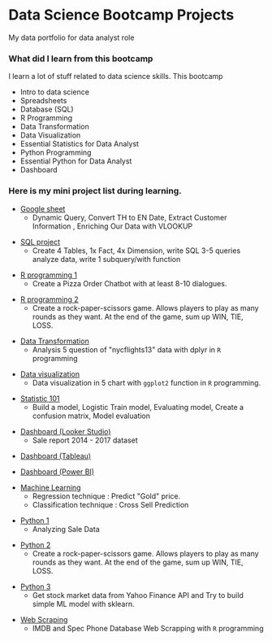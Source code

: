 # Data Science Bootcamp Projects
My data portfolio for data analyst role

### What did I learn from this bootcamp

I learn a lot of stuff related to data science skills. This bootcamp

- Intro to data science
- Spreadsheets
- Database (SQL)
- R Programming
- Data Transformation
- Data Visualization
- Essential Statistics for Data Analyst
- Python Programming
- Essential Python for Data Analyst
- Dashboard


### Here is my mini project list during learning.

<a name="Google-sheet"></a>
- [Google sheet](https://docs.google.com/spreadsheets/d/1dFCHuTX7ymR2x0HnTkc9BtOAQAjqmEXYhRDzH193wyY/edit?usp=sharing)
  - Dynamic Query, Convert TH to EN Date, Extract Customer Information , Enriching Our Data with VLOOKUP

<a name="SQL"></a>
- [SQL project](https://replit.com/@NattapatLertpir/SQLHomeworkBetch6#main.sql)
  - Create 4 Tables, 1x Fact, 4x Dimension, write SQL 3-5 queries analyze data, write 1 subquery/with function

<a name="R1"></a>
- [R programming 1](https://replit.com/@NattapatLertpir/Batch06chatbot#main.r)
  - Create a Pizza Order Chatbot with at least 8-10 dialogues.

<a name="R2"></a>
- [R programming 2](https://replit.com/@NattapatLertpir/Batch06Roshambo#main.r)
  - Create a rock-paper-scissors game. Allows players to play as many rounds as they want. At the end of the game, sum up WIN, TIE, LOSS.

<a name="Data-Trans"></a>
- [Data Transformation](https://datalore.jetbrains.com/view/notebook/LFinBmlP9FIi0LNgz1J2sH)
  - Analysis 5 question of "nycflights13" data with dplyr in `R` programming

<a name="Data-vis"></a>
- [Data visualization](https://drive.google.com/file/d/1Fk3771gSP9Geb8E2gFqOZbcDDggibD_X/view)
  - Data visualization in 5 chart with `ggplot2` function in `R` programming.

<a name="Stat"></a>
- [Statistic 101](https://drive.google.com/file/d/1s1aipE74sZ5etKh6-WE7gMLCxtH4rNJ2/view)
  - Build a model, Logistic Train model, Evaluating model, Create a confusion matrix, Model evaluation

<a name="Looker"></a>
- [Dashboard (Looker Studio)](https://lookerstudio.google.com/reporting/c2b1b302-a534-4204-b443-61fb65dafc1f/page/6kU9C)
  - Sale report 2014 - 2017 dataset

<a name="Tableau"></a>
- [Dashboard (Tableau)](https://public.tableau.com/app/profile/nattapat.lertpiriyametha/viz/Myfirsttableau_16716052889070/Myfirstdashbord)

<a name="Power-BI"></a>
- [Dashboard (Power BI)](https://drive.google.com/file/d/18jKyfRF9NzwxqtQhR0ScX6GnyOXC1v-M/view)

<a name="ML"></a>
- [Machine Learning](https://colab.research.google.com/drive/1D6paRlsmKhICe0BWuC7stU2a-5khPIUG?usp=sharing#scrollTo=zUMe4uWuCaAE)
  - Regression technique : Predict "Gold" price.
  - Classification technique : Cross Sell Prediction

<a name="Python1"></a>
- [Python 1](https://colab.research.google.com/drive/1YdfnBt2axapapaK2KKT2M9HYoKZDumny?usp=sharing)
  - Analyzing Sale Data

<a name="Python2"></a>
- [Python 2](https://colab.research.google.com/drive/1SCnKmMlClJ_qhwxe7X5k1m0lLyqgomUY?usp=sharing)
  - Create a rock-paper-scissors game. Allows players to play as many rounds as they want. At the end of the game, sum up WIN, TIE, LOSS.

<a name="Python3"></a>
- [Python 3](https://colab.research.google.com/drive/1S2YYnu-7qcy6m3tmmQHLQ1NgQzuiMyKO?usp=sharing#scrollTo=kh-FBIrfrvE9) 
  - Get stock market data from Yahoo Finance API and Try to build simple ML model with sklearn.

<a name="Scraping"></a>
- [Web Scraping](https://datalore.jetbrains.com/view/notebook/wcAPB9fgPhR9x6YhjL8if4)
  - IMDB and Spec Phone Database Web Scrapping with `R` programming 
  
